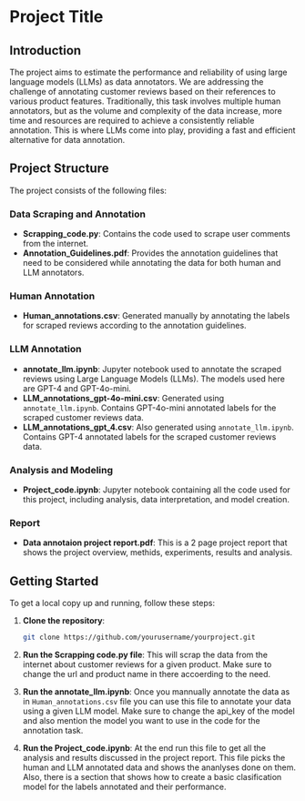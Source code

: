 # Project Title

## Introduction

The project aims to estimate the performance and reliability of using large language models (LLMs) as data annotators. We are addressing the challenge of annotating customer reviews based on their references to various product features. Traditionally, this task involves multiple human annotators, but as the volume and complexity of the data increase, more time and resources are required to achieve a consistently reliable annotation. This is where LLMs come into play, providing a fast and efficient alternative for data annotation.

## Project Structure

The project consists of the following files:

### Data Scraping and Annotation

- **Scrapping_code.py**: Contains the code used to scrape user comments from the internet.
- **Annotation_Guidelines.pdf**: Provides the annotation guidelines that need to be considered while annotating the data for both human and LLM annotators.

### Human Annotation

- **Human_annotations.csv**: Generated manually by annotating the labels for scraped reviews according to the annotation guidelines.

### LLM Annotation

- **annotate_llm.ipynb**: Jupyter notebook used to annotate the scraped reviews using Large Language Models (LLMs). The models used here are GPT-4 and GPT-4o-mini.
- **LLM_annotations_gpt-4o-mini.csv**: Generated using `annotate_llm.ipynb`. Contains GPT-4o-mini annotated labels for the scraped customer reviews data.
- **LLM_annotations_gpt_4.csv**: Also generated using `annotate_llm.ipynb`. Contains GPT-4 annotated labels for the scraped customer reviews data.

### Analysis and Modeling

- **Project_code.ipynb**: Jupyter notebook containing all the code used for this project, including analysis, data interpretation, and model creation.

### Report

- **Data annotaion project report.pdf**: This is a 2 page project report that shows the project overview, methids, experiments, results and analysis.

## Getting Started

To get a local copy up and running, follow these steps:

1. **Clone the repository**:

   ```bash
   git clone https://github.com/yourusername/yourproject.git

2. **Run the Scrapping code.py file**: This will scrap the data from the internet about customer reviews for a given product. Make sure to change the url and product name in there accoerding to the need.
3. **Run the annotate_llm.ipynb**: Once you mannually annotate the data as in `Human_annotations.csv` file you can use this file to annotate your data using a given LLM model. Make sure to change the api_key of the model and also mention the model you want to use in the code for the annotation task.
4. **Run the Project_code.ipynb**: At the end run this file to get all the analysis and results discussed in the project report. This file picks the human and LLM annotated data and shows the ananlyses done on them. Also, there is a section that shows how to create a basic clasification model for the labels annotated and their performance.
